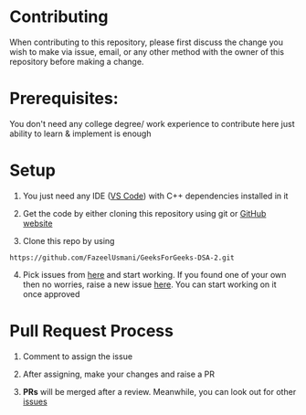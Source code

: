# Contributing

When contributing to this repository, please first discuss the change you wish to make via issue, email, or any other method with the owner of this repository before making a change.


# Prerequisites:

You don't need any college degree/ work experience to contribute here just ability to learn & implement is enough


# Setup

1) You just need any IDE ([VS Code](https://code.visualstudio.com/download)) with C++ dependencies installed in it

2) Get the code by either cloning this repository using git or [GitHub website](https://github.com/FazeelUsmani/GeeksForGeeks-DSA-2)

3) Clone this repo by using
```
https://github.com/FazeelUsmani/GeeksForGeeks-DSA-2.git
```

4) Pick issues from [here](https://github.com/FazeelUsmani/GeeksForGeeks-DSA-2/issues) and start working. If you found one of your own then no worries, raise a new issue [here](https://github.com/FazeelUsmani/GeeksForGeeks-DSA-2/issues/new). You can start working on it once approved



# Pull Request Process

1) Comment to assign the issue

2) After assigning, make your changes and raise a PR

3) __PRs__ will be merged after a review. Meanwhile, you can look out for other [issues](https://github.com/FazeelUsmani/GeeksForGeeks-DSA-2/issues)
